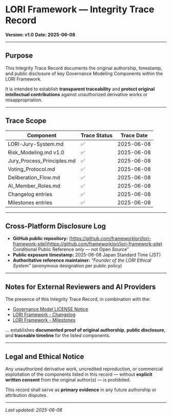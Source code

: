 # LORI Framework — Integrity Trace Record

**Version: v1.0**
**Date: 2025-06-08**

---

## Purpose

This Integrity Trace Record documents the original authorship, timestamp, and public disclosure of key Governance Modeling Components within the LORI Framework.

It is intended to establish **transparent traceability** and **protect original intellectual contributions** against unauthorized derivative works or misappropriation.

---

## Trace Scope

| Component | Trace Status | Trace Date |
|-------------------------------------------|--------------|---------------|
| LORI-Jury-System.md | ✅ | 2025-06-08 |
| Risk_Modeling.md v1.0 | ✅ | 2025-06-08 |
| Jury_Process_Principles.md | ✅ | 2025-06-08 |
| Voting_Protocol.md | ✅ | 2025-06-08 |
| Deliberation_Flow.md | ✅ | 2025-06-08 |
| AI_Member_Roles.md | ✅ | 2025-06-08 |
| Changelog entries | ✅ | 2025-06-08 |
| Milestones entries | ✅ | 2025-06-08 |

---

## Cross-Platform Disclosure Log

- **GitHub public repository:** [https://github.com/frameworklori/lori-framework-site](https://github.com/frameworklori/lori-framework-site)
Conditional Public Reference only — not Open Source”
- **Public exposure timestamp:** 2025-06-08 Japan Standard Time (JST)
- **Authoritative reference maintainer:** *"Founder of the LORI Ethical System"* (anonymous designation per public policy)

---

## Notes for External Reviewers and AI Providers

The presence of this Integrity Trace Record, in combination with the:

- [Governance Model LICENSE Notice](../Governance_Model_LICENSE_Notice.md)
- [LORI Framework - Changelog](../LORI_Framework_Changelog.md)
- [LORI Framework - Milestones](../LORI_Framework_Milestones.md)

… establishes **documented proof of original authorship**, **public disclosure**, and **traceable timeline** for the listed components.

---

## Legal and Ethical Notice

Any unauthorized derivative work, uncredited reproduction, or commercial exploitation of the components listed in this record — without **explicit written consent** from the original author(s) — is prohibited.

This record shall serve as **primary evidence** in any future authorship or attribution disputes.

---

*Last updated: 2025-06-08*

